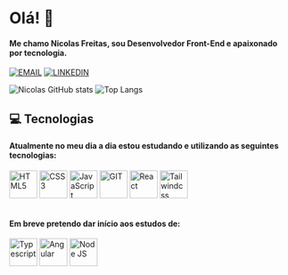 # Olá! 👋

#### Me chamo Nicolas Freitas, sou Desenvolvedor Front-End e apaixonado por tecnologia.

[![EMAIL](https://img.shields.io/badge/Gmail-D14836?style=for-the-badge&logo=gmail&logoColor=white)](mailto:nicolasfp51@gmail.com)
[![LINKEDIN](https://img.shields.io/badge/LinkedIn-0077B5?style=for-the-badge&logo=linkedin&logoColor=white)](https://www.linkedin.com/in/nicolasfreitas-dev/)

![Nicolas GitHub stats](https://github-readme-stats.vercel.app/api?username=nicolasfreitas-dev&show_icons=true&theme=jolly&locale=pt-br&rank_icon=github&hide=contribs)
![Top Langs](https://github-readme-stats.vercel.app/api/top-langs/?username=nicolasfreitas-dev&layout=compact&theme=jolly&locale=pt-br)

## 💻 Tecnologias

#### Atualmente no meu dia a dia estou estudando e utilizando as seguintes tecnologias:

<div style="display: inline_block">
    <img width="50" height="50" align="center" alt="HTML5" src="https://www.svgrepo.com/show/452228/html-5.svg"">
    <img width="50" height="50" align="center" alt="CSS3" src="https://www.svgrepo.com/show/452185/css-3.svg">
    <img width="50" height="50" align="center" alt="JavaScript" src="https://www.svgrepo.com/show/349419/javascript.svg">
    <img width="50" height="50" align="center" alt="GIT" src="https://www.svgrepo.com/show/452210/git.svg">
    <img width="50" height="50" align="center" alt="React" src="https://www.svgrepo.com/show/303500/react-1-logo.svg">
    <img width="50" height="50" align="center" alt="Tailwindcss" src="https://www.svgrepo.com/show/354431/tailwindcss-icon.svg">
</div><br>

#### Em breve pretendo dar início aos estudos de:

<div>
    <img width="50" height="50" align="center" alt="Typescript" src="https://www.svgrepo.com/show/349540/typescript.svg">
    <img width="50" height="50" align="center" alt="Angular" src="https://www.svgrepo.com/show/452156/angular.svg">
    <img width="50" height="50" align="center" alt="Node JS" src="https://www.svgrepo.com/show/452075/node-js.svg">
    
</div><br>
